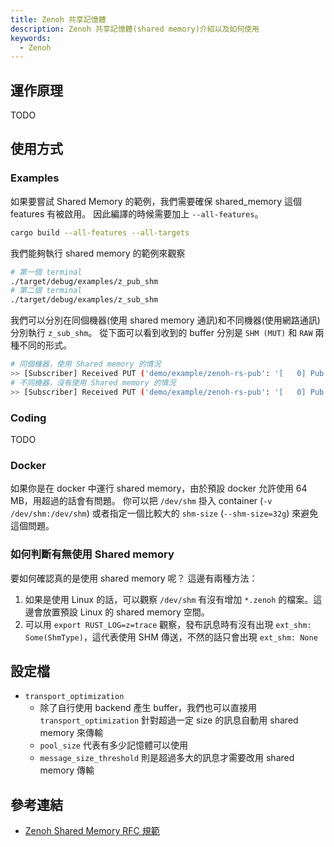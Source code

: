 ```yaml
---
title: Zenoh 共享記憶體
description: Zenoh 共享記憶體(shared memory)介紹以及如何使用
keywords:
  - Zenoh
---
```


## 運作原理

TODO

## 使用方式

### Examples

如果要嘗試 Shared Memory 的範例，我們需要確保 shared_memory 這個 features 有被啟用。
因此編譯的時候需要加上 `--all-features`。

```bash
cargo build --all-features --all-targets
```

我們能夠執行 shared memory 的範例來觀察

```bash
# 第一個 terminal
./target/debug/examples/z_pub_shm
# 第二個 terminal
./target/debug/examples/z_sub_shm
```

我們可以分別在同個機器(使用 shared memory 通訊)和不同機器(使用網路通訊)分別執行 `z_sub_shm`。
從下面可以看到收到的 buffer 分別是 `SHM (MUT)` 和 `RAW` 兩種不同的形式。

```bash
# 同個機器，使用 Shared memory 的情況
>> [Subscriber] Received PUT ('demo/example/zenoh-rs-pub': '[   0] Pub from Rust SHM!') [SHM (MUT)]
# 不同機器，沒有使用 Shared memory 的情況
>> [Subscriber] Received PUT ('demo/example/zenoh-rs-pub': '[   0] Pub from Rust SHM!') [RAW]
```

### Coding

TODO

### Docker

如果你是在 docker 中運行 shared memory，由於預設 docker 允許使用 64 MB，用超過的話會有問題。
你可以把 `/dev/shm` 掛入 container (`-v /dev/shm:/dev/shm`) 或者指定一個比較大的 `shm-size` (`--shm-size=32g`) 來避免這個問題。

### 如何判斷有無使用 Shared memory

要如何確認真的是使用 shared memory 呢？
這邊有兩種方法：

1. 如果是使用 Linux 的話，可以觀察 `/dev/shm` 有沒有增加 `*.zenoh` 的檔案。這邊會放置預設 Linux 的 shared memory 空間。
2. 可以用 `export RUST_LOG=z=trace` 觀察，發布訊息時有沒有出現 `ext_shm: Some(ShmType)`，這代表使用 SHM 傳送，不然的話只會出現 `ext_shm: None`

## 設定檔

* `transport_optimization`
    * 除了自行使用 backend 產生 buffer，我們也可以直接用 `transport_optimization` 針對超過一定 size 的訊息自動用 shared memory 來傳輸
    * `pool_size` 代表有多少記憶體可以使用
    * `message_size_threshold` 則是超過多大的訊息才需要改用 shared memory 傳輸

## 參考連結

* [Zenoh Shared Memory RFC 規範](https://github.com/eclipse-zenoh/roadmap/blob/main/rfcs/ALL/SHM.md)
